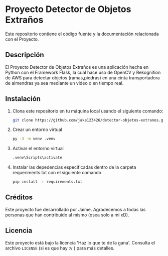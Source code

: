 # Proyecto Detector de Objetos Extraños

Este repositorio contiene el código fuente y la documentación relacionada con el Proyecto.

## Descripción

El Proyecto Detector de Objetos Extraños es una aplicación hecha en Python con el Framework
Flask, la cual hace uso de OpenCV y Rekognition de AWS para detectar objetos (ramas,piedras) en una cinta 
transportadora de almendras ya sea mediante un video o en tiempo real.

## Instalación

1. Clona este repositorio en tu máquina local usando el siguiente comando:

    ```bash
    git clone https://github.com/jake123426/detector-objetos-extranos.git
    ```

2. Crear un entorno virtual

    ```bash
    py -3 -m venv .venv
    ```

3. Activar el entorno virtual

    ```bash
    .venv\Scripts\activate
    ```
4. Instalar las depedencias especificadas dentro de la carpeta requeriments.txt con el siguiente comando

    ```bash
    pip install -r requirements.txt
    ```

## Créditos

Este proyecto fue desarrollado por Jaime. Agradecemos a todas las personas que han contribuido al mismo (osea solo a mi xD).

## Licencia

Este proyecto está bajo la licencia 'Haz lo que te de la gana'. Consulta el archivo `LICENSE` (si es que hay :v ) para más detalles.
